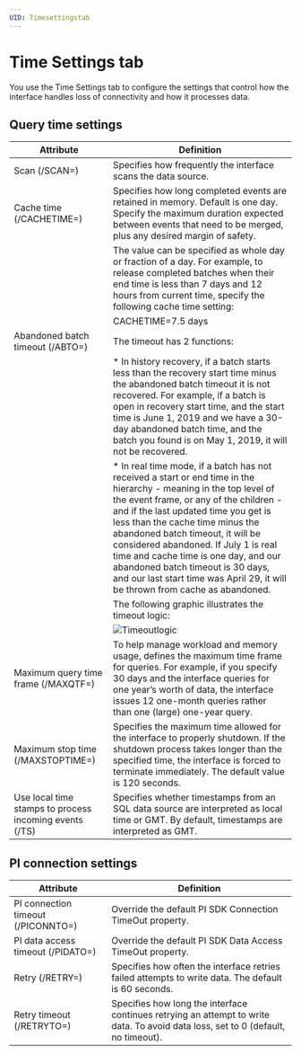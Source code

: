 ```yaml
---
UID: Timesettingstab
---
```


# Time Settings tab 

You use the Time Settings tab to configure the settings that control how the interface handles loss of connectivity and how it processes data.

## Query time settings
| Attribute | Definition |
| --------- | ---------- |
| Scan (/SCAN=<seconds>) | Specifies how frequently the interface scans the data source. |
| Cache time (/CACHETIME=<days>) | Specifies how long completed events are retained in memory. Default is one day. Specify the maximum duration expected between events that need to be merged, plus any desired margin of safety. |
|    | The value can be specified as whole day or fraction of a day. For example, to release completed batches when their end time is less than 7 days and 12 hours from current time, specify the following cache time setting: |
|    |     CACHETIME=7.5 days |
| Abandoned batch timeout (/ABTO=<days>) | The timeout has 2 functions: |
|  | * In history recovery, if a batch starts less than the recovery start time minus the abandoned batch timeout it is not recovered. For example, if a batch is open in recovery start time, and the start time is June 1, 2019 and we have a 30-day abandoned batch time, and the batch you found is on May 1, 2019, it will not be recovered. |
|  | * In real time mode, if a batch has not received a start or end time in the hierarchy - meaning in the top level of the event frame, or any of the children - and if the last updated time you get is less than the cache time minus the abandoned batch timeout, it will be considered abandoned. If July 1 is real time and cache time is one day, and our abandoned batch timeout is 30 days, and our last start time was April 29, it will be thrown from cache as abandoned. |
|   | The following graphic illustrates the timeout logic:|
|   | ![Timeoutlogic](../images/timeoutlogic.png)
| Maximum query time frame (/MAXQTF=<days>) |     To help manage workload and memory usage, defines the maximum time frame for queries. For example, if you specify 30 days and the interface queries for one year’s worth of data, the interface issues 12 one-month queries rather than one (large) one-year query. |
| Maximum stop time (/MAXSTOPTIME=<seconds>) | Specifies the maximum time allowed for the interface to properly shutdown. If the shutdown process takes longer than the specified time, the interface is forced to terminate immediately. The default value is 120 seconds. |
|  Use local time stamps to process incoming events (/TS) |Specifies whether timestamps from an SQL data source are interpreted as local time or GMT. By default, timestamps are interpreted as GMT. |

## PI connection settings

| Attribute | Definition |
| --------- | ---------- |
| PI connection timeout (/PICONNTO=<seconds>)| Override the default PI SDK Connection TimeOut property. |
| PI data access timeout (/PIDATO=<seconds>) | Override the default PI SDK Data Access TimeOut property. |
| Retry (/RETRY=<seconds>) | Specifies how often the interface retries failed attempts to write data. The default is 60 seconds. |
| Retry timeout (/RETRYTO=<seconds>) | Specifies how long the interface continues retrying an attempt to write data. To avoid data loss, set to 0 (default, no timeout). |

